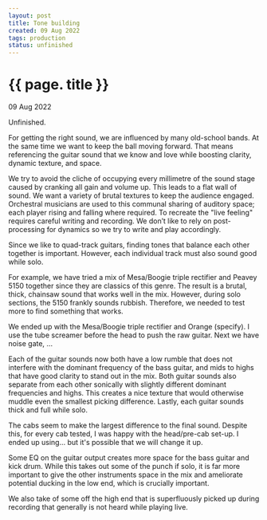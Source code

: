 ```yaml
---
layout: post
title: Tone building
created: 09 Aug 2022
tags: production
status: unfinished
---
```


{{ page.
title }}
================

<p class="meta">09 Aug 2022</p>
Unfinished.

For getting the right sound, we are influenced by many old-school bands.
At the same time we want to keep the ball moving forward.
That means referencing the guitar sound that we know and love while boosting clarity, dynamic texture, and space.

We try to avoid the cliche of occupying every millimetre of the sound stage caused by cranking all gain and volume up.
This leads to a flat wall of sound.
We want a variety of brutal textures to keep the audience engaged.
Orchestral musicians are used to this communal sharing of auditory space; each player rising and falling where required.
To recreate the "live feeling" requires careful writing and recording.
We don’t like to rely on post-processing for dynamics so we try to write and play accordingly.

Since we like to quad-track guitars, finding tones that balance each other together is important.
However, each individual track must also sound good while solo.

For example, we have tried a mix of Mesa/Boogie triple rectifier and Peavey 5150 together since they are classics of this genre.
The result is a brutal, thick, chainsaw sound that works well in the mix.
However, during solo sections, the 5150 frankly sounds rubbish.
Therefore, we needed to test more to find something that works.

We ended up with the Mesa/Boogie triple rectifier and Orange (specify).
I use the tube screamer before the head to push the raw guitar.
Next we have noise gate, ...

Each of the guitar sounds now both have a low rumble that does not interfere with the dominant frequency of the bass guitar, and mids to highs that have good clarity to stand out in the mix.
Both guitar sounds also separate from each other sonically with slightly different dominant frequencies and highs.
This creates a nice texture that would otherwise muddle even the smallest picking difference.
Lastly, each guitar sounds thick and full while solo.
 

The cabs seem to make the largest difference to the final sound.
Despite this,  for every cab tested, I was happy with the head/pre-cab set-up.
I ended up using... but it's possible that we will change it up.

Some EQ on the guitar output creates more space for the bass guitar and kick drum.
While this takes out some of the punch if solo, it is far more important to give the other instruments space in the mix and ameliorate potential ducking in the low end, which is crucially important.
 

We also take of some off the high end that is superfluously picked up during recording that generally is not heard while playing live.

